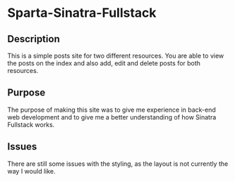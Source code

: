 # Sparta-Sinatra-Fullstack

## Description

This is a simple posts site for two different resources. You are able to view the posts on the index and also add, edit and delete posts for both resources.

## Purpose

The purpose of making this site was to give me experience in back-end web development and to give me a better understanding of how Sinatra Fullstack works.


## Issues

There are still some issues with the styling, as the layout is not currently the way I would like.